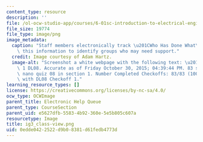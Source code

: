 ```yaml
---
content_type: resource
description: ''
file: /ol-ocw-studio-app/courses/6-01sc-introduction-to-electrical-engineering-and-computer-science-i-spring-2011/0edde0422522d9b08381d61fedb4773d_ig3_class-view.png
file_size: 19774
file_type: image/png
image_metadata:
  caption: "Staff members electronically track \u201CWho Has Done What\u201D and use\
    \ this information to identify groups who may need support."
  credit: Image courtesy of Adam Hartz.
  image-alt: "Screenshot a white webpage with the following text: \u201CWHDW: Section\
    \ 1 DL08. Accurate as of Friday October 30, 2015; 04:39:44 PM. 83 students took\
    \ nano quiz 08 in section 1. Number Completed Checkoffs: 83/83 (100.00%) done\
    \ with DL08 Checkoff 1."
learning_resource_types: []
license: https://creativecommons.org/licenses/by-nc-sa/4.0/
ocw_type: OCWImage
parent_title: Electronic Help Queue
parent_type: CourseSection
parent_uid: e5627dfb-5583-4b92-360e-5e5b805c607a
resourcetype: Image
title: ig3_class-view.png
uid: 0edde042-2522-d9b0-8381-d61fedb4773d
---
```

